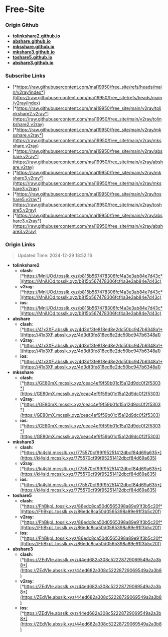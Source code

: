 # Free-Site

### Origin Github

- [**tolinkshare2.github.io**](https://github.com/tolinkshare2/tolinkshare2.github.io)
- [**abshare.github.io**](https://github.com/abshare/abshare.github.io)
- [**mksshare.github.io**](https://github.com/mksshare/mksshare.github.io)
- [**mkshare3.github.io**](https://github.com/mkshare3/mkshare3.github.io)
- [**toshare5.github.io**](https://github.com/toshare5/toshare5.github.io)
- [**abshare3.github.io**](https://github.com/abshare3/abshare3.github.io)

### Subscribe Links

- [*https://raw.githubusercontent.com/mai19950/free_site/refs/heads/main/v2ray/index*](https://raw.githubusercontent.com/mai19950/free_site/refs/heads/main/v2ray/index)
- [*https://raw.githubusercontent.com/mai19950/free_site/main/v2ray/tolinkshare2.v2ray*](https://raw.githubusercontent.com/mai19950/free_site/main/v2ray/tolinkshare2.v2ray)
- [*https://raw.githubusercontent.com/mai19950/free_site/main/v2ray/mksshare.v2ray*](https://raw.githubusercontent.com/mai19950/free_site/main/v2ray/mksshare.v2ray)
- [*https://raw.githubusercontent.com/mai19950/free_site/main/v2ray/abshare.v2ray*](https://raw.githubusercontent.com/mai19950/free_site/main/v2ray/abshare.v2ray)
- [*https://raw.githubusercontent.com/mai19950/free_site/main/v2ray/mkshare3.v2ray*](https://raw.githubusercontent.com/mai19950/free_site/main/v2ray/mkshare3.v2ray)
- [*https://raw.githubusercontent.com/mai19950/free_site/main/v2ray/toshare5.v2ray*](https://raw.githubusercontent.com/mai19950/free_site/main/v2ray/toshare5.v2ray)
- [*https://raw.githubusercontent.com/mai19950/free_site/main/v2ray/abshare3.v2ray*](https://raw.githubusercontent.com/mai19950/free_site/main/v2ray/abshare3.v2ray)

### Origin Links

> Updated Time: 2024-12-29 18:52:16

- **tolinkshare2**
  - **clash**: [*https://MniUOd.tosslk.xyz/b815b567478306fcf4a3e3ab84e7d43c*](https://MniUOd.tosslk.xyz/b815b567478306fcf4a3e3ab84e7d43c)
  - **v2ray**: [*https://MniUOd.tosslk.xyz/b815b567478306fcf4a3e3ab84e7d43c*](https://MniUOd.tosslk.xyz/b815b567478306fcf4a3e3ab84e7d43c)
  - **ios**: [*https://MniUOd.tosslk.xyz/b815b567478306fcf4a3e3ab84e7d43c*](https://MniUOd.tosslk.xyz/b815b567478306fcf4a3e3ab84e7d43c)
- **abshare**
  - **clash**: [*https://41x3XF.absslk.xyz/4d3df3fe818ed8e2dc50bc947b6348a1*](https://41x3XF.absslk.xyz/4d3df3fe818ed8e2dc50bc947b6348a1)
  - **v2ray**: [*https://41x3XF.absslk.xyz/4d3df3fe818ed8e2dc50bc947b6348a1*](https://41x3XF.absslk.xyz/4d3df3fe818ed8e2dc50bc947b6348a1)
  - **ios**: [*https://41x3XF.absslk.xyz/4d3df3fe818ed8e2dc50bc947b6348a1*](https://41x3XF.absslk.xyz/4d3df3fe818ed8e2dc50bc947b6348a1)
- **mksshare**
  - **clash**: [*https://GE80mX.mcsslk.xyz/ceac4ef9f59b01c15a12d9dc0f2f5303*](https://GE80mX.mcsslk.xyz/ceac4ef9f59b01c15a12d9dc0f2f5303)
  - **v2ray**: [*https://GE80mX.mcsslk.xyz/ceac4ef9f59b01c15a12d9dc0f2f5303*](https://GE80mX.mcsslk.xyz/ceac4ef9f59b01c15a12d9dc0f2f5303)
  - **ios**: [*https://GE80mX.mcsslk.xyz/ceac4ef9f59b01c15a12d9dc0f2f5303*](https://GE80mX.mcsslk.xyz/ceac4ef9f59b01c15a12d9dc0f2f5303)
- **mkshare3**
  - **clash**: [*https://ki4sId.mcsslk.xyz/775570cf99f95251412dbcf84d69a635*](https://ki4sId.mcsslk.xyz/775570cf99f95251412dbcf84d69a635)
  - **v2ray**: [*https://ki4sId.mcsslk.xyz/775570cf99f95251412dbcf84d69a635*](https://ki4sId.mcsslk.xyz/775570cf99f95251412dbcf84d69a635)
  - **ios**: [*https://ki4sId.mcsslk.xyz/775570cf99f95251412dbcf84d69a635*](https://ki4sId.mcsslk.xyz/775570cf99f95251412dbcf84d69a635)
- **toshare5**
  - **clash**: [*https://FhBkpL.tosslk.xyz/86edc8ca50d0565398a89e91f3b5c20f*](https://FhBkpL.tosslk.xyz/86edc8ca50d0565398a89e91f3b5c20f)
  - **v2ray**: [*https://FhBkpL.tosslk.xyz/86edc8ca50d0565398a89e91f3b5c20f*](https://FhBkpL.tosslk.xyz/86edc8ca50d0565398a89e91f3b5c20f)
  - **ios**: [*https://FhBkpL.tosslk.xyz/86edc8ca50d0565398a89e91f3b5c20f*](https://FhBkpL.tosslk.xyz/86edc8ca50d0565398a89e91f3b5c20f)
- **abshare3**
  - **clash**: [*https://ZEdVIe.absslk.xyz/44ed682a308c52228729069549a2a3b8*](https://ZEdVIe.absslk.xyz/44ed682a308c52228729069549a2a3b8)
  - **v2ray**: [*https://ZEdVIe.absslk.xyz/44ed682a308c52228729069549a2a3b8*](https://ZEdVIe.absslk.xyz/44ed682a308c52228729069549a2a3b8)
  - **ios**: [*https://ZEdVIe.absslk.xyz/44ed682a308c52228729069549a2a3b8*](https://ZEdVIe.absslk.xyz/44ed682a308c52228729069549a2a3b8)
